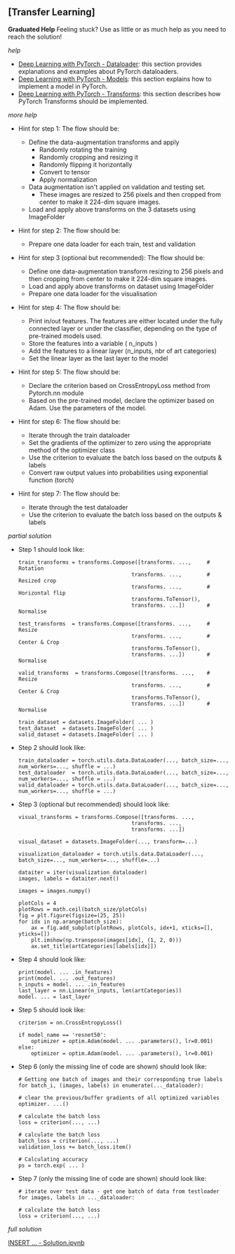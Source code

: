 
## [Transfer Learning]
**Graduated Help**
Feeling stuck? Use as little or as much help as you need to reach the solution!

*help*
- [Deep Learning with PyTorch - Dataloader](https://livebook.manning.com/book/deep-learning-with-pytorch/chapter-14/73): this section provides explanations and examples about PyTorch dataloaders.
- [Deep Learning with PyTorch - Models](https://livebook.manning.com/book/deep-learning-with-pytorch/chapter-8/182): this section explains how to implement a model in PyTorch.
- [Deep Learning with PyTorch - Transforms](https://livebook.manning.com/book/deep-learning-with-pytorch/chapter-7/28): this section describes how PyTorch Transforms should be implemented.


*more help*

* Hint for step 1: The flow should be:
	* Define the data-augmentation transforms and apply
        * Randomly rotating the training
        * Randomly cropping and resizing it
        * Randomly flipping it horizontally
        * Convert to tensor
        * Apply normalization
    * Data augmentation isn't applied on validation and testing set.
        * These images are resized to 256 pixels and then cropped from center to make it 224-dim square images.
    * Load and apply above transforms on the 3 datasets using ImageFolder

* Hint for step 2: The flow should be:
	* Prepare one data loader for each train, test and validation

* Hint for step 3 (optional but recommended): The flow should be:
	* Define one data-augmentation transform resizing to 256 pixels and then cropping from center to make it 224-dim square images.
    * Load and apply above transforms on dataset using ImageFolder
	* Prepare one data loader for the visualisation

* Hint for step 4: The flow should be:
    * Print in/out features. The features are either located under the fully connected layer or under the classifier, depending on the type of pre-trained models used.
    * Store the features into a variable ( n_inputs )
    * Add the features to a linear layer (n_inputs, nbr of art categories)
    * Set the linear layer as the last layer to the model

* Hint for step 5: The flow should be:
    * Declare the criterion based on CrossEntropyLoss method from Pytorch.nn module
    * Based on the pre-trained model, declare the optimizer based on Adam. Use the parameters of the model.

* Hint for step 6: The flow should be:
    * Iterate through the train dataloader
    * Set the gradients of the optimizer to zero using the appropriate method of the optimizer class
    * Use the criterion to evaluate the batch loss based on the outputs & labels
    * Convert raw output values into probabilities using exponential function (torch)

* Hint for step 7: The flow should be:
    * Iterate through the test dataloader
    * Use the criterion to evaluate the batch loss based on the outputs & labels


*partial solution*

* Step 1 should look like:
	```
    train_transforms = transforms.Compose([transforms. ...,     # Rotation
                                        transforms. ...,        # Resized crop
                                        transforms. ...,        # Horizontal flip
                                        transforms.ToTensor(),
                                        transforms. ...])       # Normalise
                    
    test_transforms  = transforms.Compose([transforms. ...,     # Resize
                                        transforms. ...,        # Center & Crop
                                        transforms.ToTensor(),
                                        transforms. ...])       # Normalise
                    
    valid_transforms  = transforms.Compose([transforms. ...,    # Resize
                                        transforms. ...,        # Center & Crop
                                        transforms.ToTensor(),
                                        transforms. ...])       # Normalise
                    
    train_dataset = datasets.ImageFolder( ... )
    test_dataset  = datasets.ImageFolder( ... )
    valid_dataset = datasets.ImageFolder( ... )
    ```

* Step 2 should look like:
	```
    train_dataloader = torch.utils.data.DataLoader(..., batch_size=..., num_workers=..., shuffle = ...)
    test_dataloader  = torch.utils.data.DataLoader(..., batch_size=..., num_workers=..., shuffle = ...)
    valid_dataloader = torch.utils.data.DataLoader(..., batch_size=..., num_workers=..., shuffle = ...)
	```

* Step 3 (optional but recommended) should look like:
	```
    visual_transforms = transforms.Compose([transforms. ...,
                                        transforms. ...,
                                        transforms. ...])

    visual_dataset = datasets.ImageFolder(..., transform=...)

    visualization_dataloader = torch.utils.data.DataLoader(..., batch_size=..., num_workers=..., shuffle=...)

    dataiter = iter(visualization_dataloader)
    images, labels = dataiter.next()

    images = images.numpy()

    plotCols = 4
    plotRows = math.ceil(batch_size/plotCols)
    fig = plt.figure(figsize=(25, 25))
    for idx in np.arange(batch_size):
        ax = fig.add_subplot(plotRows, plotCols, idx+1, xticks=[], yticks=[])
        plt.imshow(np.transpose(images[idx], (1, 2, 0)))
        ax.set_title(artCategories[labels[idx]])
	```

* Step 4 should look like:
	```
    print(model. ... .in_features) 
    print(model. ... .out_features) 
    n_inputs = model. ... .in_features
    last_layer = nn.Linear(n_inputs, len(artCategories))
    model. ... = last_layer
	```

* Step 5 should look like:
	```
    criterion = nn.CrossEntropyLoss()

    if model_name == 'resnet50':
        optimizer = optim.Adam(model. ... .parameters(), lr=0.001)
    else:
        optimizer = optim.Adam(model. ... .parameters(), lr=0.001)
	```

* Step 6 (only the missing line of code are shown) should look like:
	```
    # Getting one batch of images and their corresponding true labels
    for batch_i, (images, labels) in enumerate(..._dataloader):

    # clear the previous/buffer gradients of all optimized variables
    optimizer. ...()
    
    # calculate the batch loss
    loss = criterion(..., ...)

    # calculate the batch loss
    batch_loss = criterion(..., ...)
    validation_loss += batch_loss.item()
    
    # Calculating accuracy
    ps = torch.exp( ... )
	```

* Step 7 (only the missing line of code are shown) should look like:
	```
    # iterate over test data - get one batch of data from testloader
    for images, labels in ..._dataloader:
    
    # calculate the batch loss
    loss = criterion(..., ...)
	```


*full solution*

  [INSERT  ... - Solution.ipynb](http://www.manning.com)
